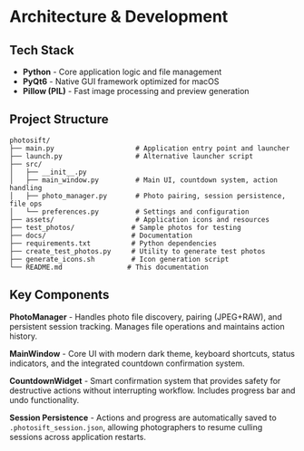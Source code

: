 # Architecture & Development

## Tech Stack

- **Python** - Core application logic and file management
- **PyQt6** - Native GUI framework optimized for macOS
- **Pillow (PIL)** - Fast image processing and preview generation

## Project Structure

```
photosift/
├── main.py                    # Application entry point and launcher
├── launch.py                  # Alternative launcher script
├── src/
│   ├── __init__.py
│   ├── main_window.py         # Main UI, countdown system, action handling
│   ├── photo_manager.py       # Photo pairing, session persistence, file ops
│   └── preferences.py         # Settings and configuration
├── assets/                    # Application icons and resources
├── test_photos/              # Sample photos for testing
├── docs/                     # Documentation
├── requirements.txt          # Python dependencies
├── create_test_photos.py     # Utility to generate test photos
├── generate_icons.sh         # Icon generation script
└── README.md                # This documentation
```

## Key Components

**PhotoManager** - Handles photo file discovery, pairing (JPEG+RAW), and persistent session tracking. Manages file operations and maintains action history.

**MainWindow** - Core UI with modern dark theme, keyboard shortcuts, status indicators, and the integrated countdown confirmation system.

**CountdownWidget** - Smart confirmation system that provides safety for destructive actions without interrupting workflow. Includes progress bar and undo functionality.

**Session Persistence** - Actions and progress are automatically saved to `.photosift_session.json`, allowing photographers to resume culling sessions across application restarts.
